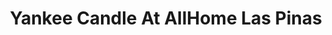 ---
title: "Yankee Candle At AllHome Las Pinas"
url: /las-pinas/yankee-candle-at-allhome-las-pinas/
shop: candles
---
